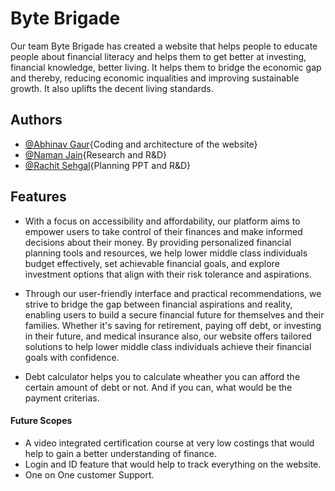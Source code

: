 
# Byte Brigade

Our team Byte Brigade has created a website that helps people to educate people about financial literacy and helps them to get better at investing, financial knowledge, better living. It helps them to bridge the economic gap and thereby, reducing economic inqualities and improving sustainable growth. It also uplifts the decent living standards.


## Authors

- [@Abhinav Gaur](https://www.github.com/Abhishan999){Coding and architecture of the website}
- [@Naman Jain](https://www.github.com/naman7115){Research and R&D}
- [@Rachit Sehgal](https://www.github.com/watcher2105){Planning PPT and R&D}

## Features


- With a focus on accessibility and affordability, our platform aims to empower users to take control of their finances and make informed decisions about their money. By providing personalized financial planning tools and resources, we help lower middle class individuals budget effectively, set achievable financial goals, and explore investment options that align with their risk tolerance and aspirations.

- Through our user-friendly interface and practical recommendations, we strive to bridge the gap between financial aspirations and reality, enabling users to build a secure financial future for themselves and their families. Whether it's saving for retirement, paying off debt, or investing in their future, and medical insurance also, our website offers tailored solutions to help lower middle class individuals achieve their financial goals with confidence.
- Debt calculator helps you to calculate wheather you can afford the certain amount of debt or not. And if you can, what would be the payment criterias.

#### Future Scopes


- A video integrated certification course at very low costings that would help to gain a better understanding of finance.
- Login and ID feature that would help to track everything on the website. 
- One on One customer Support.




